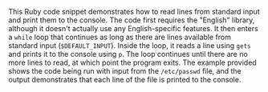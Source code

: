 This Ruby code snippet demonstrates how to read lines from standard input and print them to the console. The code first requires the "English" library, although it doesn't actually use any English-specific features. It then enters a `while` loop that continues as long as there are lines available from standard input (`$DEFAULT_INPUT`). Inside the loop, it reads a line using `gets` and prints it to the console using `p`. The loop continues until there are no more lines to read, at which point the program exits.  The example provided shows the code being run with input from the `/etc/passwd` file, and the output demonstrates that each line of the file is printed to the console.




